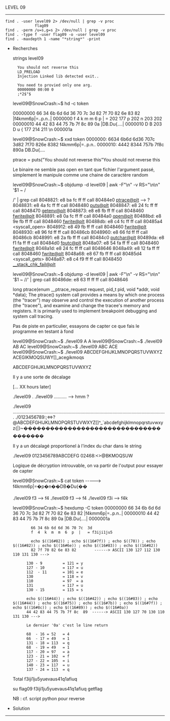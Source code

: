 LEVEL 09

------------------------------------------------------------------------------------------------------------------------

    find . -user level09 2> /dev/null | grep -v proc
                 flag09
    find . -perm /u=s,g=s 2> /dev/null | grep -v proc
    find . -type f -user flag09 -o -user level09
    find . -maxdepth 1 -name "*string*" -print

* Recherches

    strings level09

        You should not reverse this
        LD_PRELOAD
        Injection Linked lib detected exit..
      
        You need to provied only one arg.
        00000000 00:00 0
        ;*2$"$

    level09@SnowCrash:~$ hd -c token

    00000000  66 34 6b 6d 6d 36 70 7c  3d 82 7f 70 82 6e 83 82  |f4kmm6p|=..p.n..|
    0000000   f   4   k   m   m   6   p                         |   = 202 177   p 202   n 203 202
    00000010  44 42 83 44 75 7b 7f 8c  89 0a                    |DB.Du{....|
    0000010   D   B 203   D   u   { 177 214 211  \n
    000001a

    level09@SnowCrash:~$ xxd token
    0000000: 6634 6b6d 6d36 707c 3d82 7f70 826e 8382  f4kmm6p|=..p.n..
    0000010: 4442 8344 757b 7f8c 890a                 DB.Du{....

    ptrace = puts("You should not reverse this"You should not reverse this

    Le binaire ne semble pas open en tant que fichier l'argument passé, simplement le manipule comme une chaine de caractère random

    level09@SnowCrash:~$ objdump -d level09 | awk -F"\n" -v RS="\n\n" '$1 ~ /<main>/' | grep call
        8048821:	e8 ba fc ff ff       	call   80484e0 <ptrace@plt>        --> ?              
        8048831:	e8 4a fc ff ff       	call   8048480 <puts@plt>
        8048847:	e8 24 fc ff ff       	call   8048470 <getenv@plt>
        8048873:	e8 e8 fb ff ff       	call   8048460 <fwrite@plt>
        8048891:	e8 0a fc ff ff       	call   80484a0 <open@plt>
        80488bd:	e8 9e fb ff ff       	call   8048460 <fwrite@plt>
        80488db:	e8 c4 fc ff ff       	call   80485a4 <syscall_open>
        8048912:	e8 49 fb ff ff       	call   8048460 <fwrite@plt>
        8048930:	e8 96 fd ff ff       	call   80486cb <isLib>
        8048960:	e8 66 fd ff ff       	call   80486cb <isLib>
        8048991:	e8 2a fb ff ff       	call   80484c0 <putchar@plt>
        80489da:	e8 f1 fa ff ff       	call   80484d0 <fputc@plt>
        8048a07:	e8 54 fa ff ff       	call   8048460 <fwrite@plt>
        8048a1d:	e8 24 fc ff ff       	call   8048646 <afterSubstr>
        8048a49:	e8 12 fa ff ff       	call   8048460 <fwrite@plt>
        8048a68:	e8 67 fb ff ff       	call   80485d4 <syscall_gets>
        8048a87:	e8 c4 f9 ff ff       	call   8048450 <__stack_chk_fail@plt>

    level09@SnowCrash:~$ objdump -d level09 | awk -F"\n" -v RS="\n\n" '$1 ~ /<isLib>/' | grep call
        80486de:	e8 63 ff ff ff       	call   8048646 <afterSubstr>
    

    long ptrace(enum __ptrace_request request, pid_t pid, void *addr, void *data);
    The ptrace() system call provides a means by which one process
       (the "tracer") may observe and control the execution of another
       process (the "tracee"), and examine and change the tracee's
       memory and registers.  It is primarily used to implement
       breakpoint debugging and system call tracing.


    Pas de piste en particulier, essayons de capter ce que fais le programme en testant à fond
    
    level09@SnowCrash:~$ ./level09 A
        A
    level09@SnowCrash:~$ ./level09 AB
        AC
    level09@SnowCrash:~$ ./level09 ABC
        ACE
    level09@SnowCrash:~$ ./level09 ABCDEFGHIJKLMNOPQRSTUVWXYZ
        ACEGIKMOQSUWY[]_acegikmoqs

    ABCDEFGHIJKLMNOPQRSTUVWXYZ

    Il y a une sorte de décalage

    [... XX hours later]

    ./level09 .
    ./level09 .......... --> hmm ?

    ./level09 ........................................................................................................................
        ./0123456789:;<=>?@ABCDEFGHIJKLMNOPQRSTUVWXYZ[\]^_`abcdefghijklmnopqrstuvwxyz{|}~��������������������������������������

    Il y a un décalagé proportionel à l'index du char dans le string

    ./level09 0123456789ABCDEFG
        02468:<>@BKMOQSUW
    
    Logique de décryption introuvable, on va partir de l'output pour essayer de capter

    level09@SnowCrash:~$ cat token  -----> f4kmm6p|=�p�n��DB�Du{��

    ./level09 f3        --> f4
    ./level09 f3        --> f4
    ./level09 f3i       --> f4k


    level09@SnowCrash:~$ hexdump -C token
    00000000  66 34 6b 6d 6d 36 70 7c  3d 82 7f 70 82 6e 83 82  |f4kmm6p|=..p.n..|
    00000010  44 42 83 44 75 7b 7f 8c  89 0a                    |DB.Du{....|
    0000001a

              66 34 6b 6d 6d 36 70 7c  3d
              f  4  k  m  m  6  p  |   = f3iji1ju5
              
              echo $((16#82)) ; echo $((16#7f)) ; echo $((70)) ; echo $((16#82)) ; echo $((16#6e)) ; echo $((16#83)) ; echo $((16#82))
              82 7f 70 82 6e 83 82        ------> ASCII 130 127 112 130 110 131 130 ---> 

            130 - 9         = 121 = y
            127 - 10        = 117 = u
            112  - 11       = 101 = e
            130             = 118 = v
            110             = 97  = a
            131             = 117 = u
            130 - 15        = 115 = s

            echo $((16#44)) ; echo $((16#42)) ; echo $((16#83)) ; echo $((16#44)) ; echo $((16#75)) ; echo $((16#7b)) ; echo $((16#7f)) ; echo $((16#8c)) ; echo $((16#89)) ; echo $((16#0a))
            44 42 83 44 75 7b 7f 8c  89  ------> ASCII 130 127 70 130 110 131 130 ---> 

            Le dernier '0a' c'est le line return

            68  - 16 = 52   = 4
            66  - 17 = 49   = 1
            131 - 18 = 113  = q
            68  - 19 = 49   = 1
            117 - 20 = 97   = a
            123 - 21 = 102  = f
            127 - 22 = 105  = i
            140 - 23 = 117  = u
            137 - 24 = 113  = q
        
    Total  f3iji1ju5yuevaus41q1afiuq

    su flag09 f3iji1ju5yuevaus41q1afiuq
    getflag

    NB : cf. script python pour reverse

* Solution

------------------------------------------------------------------------------------------------------------------------

